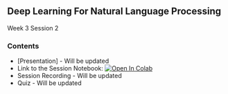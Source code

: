 ## Deep Learning For Natural Language Processing

Week 3 Session 2

### Contents

* [Presentation] - Will be updated
* Link to the Session Notebook: [![Open In Colab](https://colab.research.google.com/assets/colab-badge.svg)](https://colab.research.google.com/drive/16dxRgiBqEtJvE5EutovsoVRwzwYt_h1b?usp=sharing)
* Session Recording - Will be updated
* Quiz - Will be updated  

